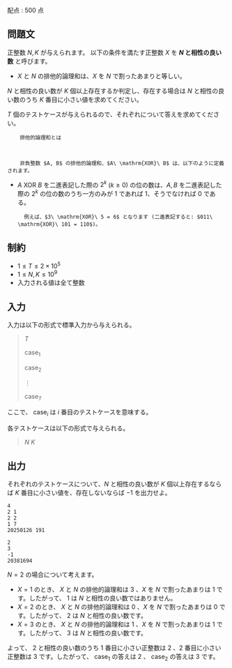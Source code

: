 配点 : $500$ 点

## 問題文

正整数 $N,K$ が与えられます。
以下の条件を満たす正整数 $X$ を **$N$ と相性の良い数** と呼びます。

- $X$ と $N$ の排他的論理和は、$X$ を $N$ で割ったあまりと等しい。

$N$ と相性の良い数が $K$ 個以上存在するか判定し、存在する場合は  $N$ と相性の良い数のうち $K$ 番目に小さい値を求めてください。

$T$ 個のテストケースが与えられるので、それぞれについて答えを求めてください。

    
        排他的論理和とは
    
    

        非負整数 $A, B$ の排他的論理和、$A\ \mathrm{XOR}\ B$ は、以下のように定義されます。
        

- $A\ \mathrm{XOR}\ B$ を二進表記した際の $2^k$ ($k \geq 0$) の位の数は、$A, B$ を二進表記した際の $2^k$ の位の数のうち一方のみが $1$ であれば $1$、そうでなければ $0$ である。

        例えば、$3\ \mathrm{XOR}\ 5 = 6$ となります (二進表記すると: $011\ \mathrm{XOR}\ 101 = 110$)。  
    

## 制約

- $1\le T\le 2\times 10^5$
- $1\le N,K\le 10^9$
- 入力される値は全て整数

## 入力

入力は以下の形式で標準入力から与えられる。

> $T$
> 
> $\text{case}_1$
> 
> $\text{case}_2$
> 
> $\vdots$
> 
> $\text{case}_T$

ここで、 $\text{case}_i$ は $i$ 番目のテストケースを意味する。

各テストケースは以下の形式で与えられる。

> $N$ $K$

## 出力

それぞれのテストケースについて、$N$ と相性の良い数が $K$ 個以上存在するならば $K$ 番目に小さい値を、存在しないならば $-1$ を出力せよ。

```input1
4
2 1
2 2
1 7
20250126 191
```

```output1
2
3
-1
20381694
```

$N=2$ の場合について考えます。

- $X=1$ のとき、 $X$ と $N$ の排他的論理和は $3$ 、$X$ を $N$ で割ったあまりは $1$ です。したがって、 $1$ は $N$ と相性の良い数ではありません。
- $X=2$ のとき、 $X$ と $N$ の排他的論理和は $0$ 、$X$ を $N$ で割ったあまりは $0$ です。したがって、 $2$ は $N$ と相性の良い数です。
- $X=3$ のとき、 $X$ と $N$ の排他的論理和は $1$ 、$X$ を $N$ で割ったあまりは $1$ です。したがって、 $3$ は $N$ と相性の良い数です。

よって、 $2$ と相性の良い数のうち $1$ 番目に小さい正整数は $2$ 、$2$ 番目に小さい正整数は $3$ です。したがって、 $\text{case}_1$ の答えは $2$ 、 $\text{case}_2$ の答えは $3$ です。